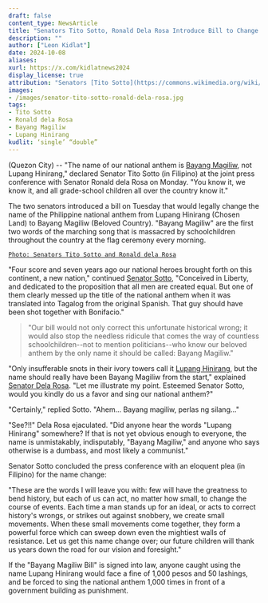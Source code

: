 ```yaml
---
draft: false
content_type: NewsArticle
title: "Senators Tito Sotto, Ronald Dela Rosa Introduce Bill to Change 'Lupang Hinirang' to 'Bayang Magiliw'"
description: ""
author: ["Leon Kidlat"]
date: 2024-10-08
aliases:
xurl: https://x.com/kidlatnews2024
display_license: true
attribution: "Senators [Tito Sotto](https://commons.wikimedia.org/wiki/File:Tito_Sotto_III_(cropped).jpg) and [Ronald dela Rosa](https://commons.wikimedia.org/wiki/File:Ronald_dela_Rosa_073116.jpg) from Wikimedia."
images:
- /images/senator-tito-sotto-ronald-dela-rosa.jpg
tags:
- Tito Sotto
- Ronald dela Rosa
- Bayang Magiliw
- Lupang Hinirang
kudlit: ‘single’ “double”
---
```

(Quezon City) -- "The name of our national anthem is [Bayang Magiliw](/tags/bayang-magiliw), not Lupang Hinirang," declared Senator Tito Sotto (in Filipino) at the joint press conference with Senator Ronald dela Rosa on Monday. "You know it, we know it, and all grade-school children all over the country know it."

The two senators introduced a bill on Tuesday that would legally change the name of the Philippine national anthem from Lupang Hinirang (Chosen Land) to Bayang Magiliw (Beloved Country). "Bayang Magiliw" are the first two words of the marching song that is massacred by schoolchildren throughout the country at the flag ceremony every morning.

[`Photo: Senators Tito Sotto and Ronald dela Rosa`](/images/senator-tito-sotto-ronald-dela-rosa.jpg)

"Four score and seven years ago our national heroes brought forth on this continent, a new nation," continued [Senator Sotto](/tags/tito-sotto),  "Conceived in Liberty, and dedicated to the proposition that all men are created equal. But one of them clearly messed up the title of the national anthem when it was translated into Tagalog from the original Spanish. That guy should have been shot together with Bonifacio."

>"Our bill would not only correct this unfortunate historical wrong; it would also stop the needless ridicule that comes the way of countless schoolchildren--not to mention politicians--who know our beloved anthem by the only name it should be called: Bayang Magiliw."

"Only insufferable snots in their ivory towers call it [Lupang Hinirang](/tags/lupang-hinirang), but the name should really have been Bayang Magiliw from the start," explained [Senator Dela Rosa](/tags/ronald-dela-rosa). "Let me illustrate my point. Esteemed Senator Sotto, would you kindly do us a favor and sing our national anthem?"

"Certainly," replied Sotto. "Ahem... Bayang magiliw, perlas ng silang..."

"See?!!" Dela Rosa ejaculated. "Did anyone hear the words "Lupang Hinirang" somewhere? If that is not yet obvious enough to everyone, the name is unmistakably, indisputably, "Bayang Magiliw," and anyone who says otherwise is a dumbass, and most likely a communist."

Senator Sotto concluded the press conference with an eloquent plea (in Filipino) for the name change:

"These are the words I will leave you with: few will have the greatness to bend history, but each of us can act, no matter how small, to change the course of events. Each time a man stands up for an ideal, or acts to correct history's wrongs, or strikes out against snobbery, we create small movements. When these small movements come together, they form a powerful force which can sweep down even the mightiest walls of resistance. Let us get this name change over; our future children will thank us years down the road for our vision and foresight."

If the "Bayang Magiliw Bill" is signed into law, anyone caught using the name Lupang Hinirang would face a fine of 1,000 pesos and 50 lashings, and be forced to sing the national anthem 1,000 times in front of a government building as punishment.

